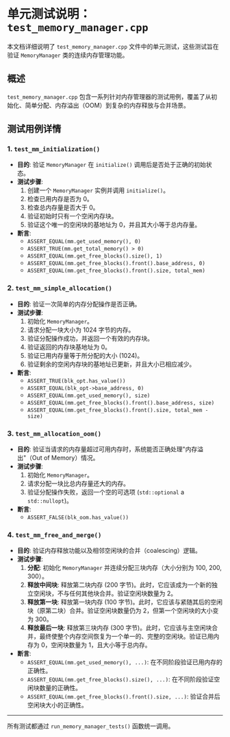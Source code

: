 # 单元测试说明：`test_memory_manager.cpp`

本文档详细说明了 `test_memory_manager.cpp` 文件中的单元测试，这些测试旨在验证 `MemoryManager` 类的连续内存管理功能。

## 概述

`test_memory_manager.cpp` 包含一系列针对内存管理器的测试用例，覆盖了从初始化、简单分配、内存溢出（OOM）到复杂的内存释放与合并场景。

## 测试用例详情

### 1. `test_mm_initialization()`

- **目的**: 验证 `MemoryManager` 在 `initialize()` 调用后是否处于正确的初始状态。
- **测试步骤**:
    1. 创建一个 `MemoryManager` 实例并调用 `initialize()`。
    2. 检查已用内存是否为 0。
    3. 检查总内存量是否大于 0。
    4. 验证初始时只有一个空闲内存块。
    5. 验证这个唯一的空闲块的基地址为 0，并且其大小等于总内存量。
- **断言**:
    - `ASSERT_EQUAL(mm.get_used_memory(), 0)`
    - `ASSERT_TRUE(mm.get_total_memory() > 0)`
    - `ASSERT_EQUAL(mm.get_free_blocks().size(), 1)`
    - `ASSERT_EQUAL(mm.get_free_blocks().front().base_address, 0)`
    - `ASSERT_EQUAL(mm.get_free_blocks().front().size, total_mem)`

### 2. `test_mm_simple_allocation()`

- **目的**: 验证一次简单的内存分配操作是否正确。
- **测试步骤**:
    1. 初始化 `MemoryManager`。
    2. 请求分配一块大小为 1024 字节的内存。
    3. 验证分配操作成功，并返回一个有效的内存块。
    4. 验证返回的内存块基地址为 0。
    5. 验证已用内存量等于所分配的大小 (1024)。
    6. 验证剩余的空闲内存块的基地址已更新，并且大小已相应减少。
- **断言**:
    - `ASSERT_TRUE(blk_opt.has_value())`
    - `ASSERT_EQUAL(blk_opt->base_address, 0)`
    - `ASSERT_EQUAL(mm.get_used_memory(), size)`
    - `ASSERT_EQUAL(mm.get_free_blocks().front().base_address, size)`
    - `ASSERT_EQUAL(mm.get_free_blocks().front().size, total_mem - size)`

### 3. `test_mm_allocation_oom()`

- **目的**: 验证当请求的内存量超过可用内存时，系统能否正确处理"内存溢出"（Out of Memory）情况。
- **测试步骤**:
    1. 初始化 `MemoryManager`。
    2. 请求分配一块比总内存量还大的内存。
    3. 验证分配操作失败，返回一个空的可选项 (`std::optional` a `std::nullopt`)。
- **断言**:
    - `ASSERT_FALSE(blk_oom.has_value())`

### 4. `test_mm_free_and_merge()`

- **目的**: 验证内存释放功能以及相邻空闲块的合并（coalescing）逻辑。
- **测试步骤**:
    1. **分配**: 初始化 `MemoryManager` 并连续分配三块内存（大小分别为 100, 200, 300）。
    2. **释放中间块**: 释放第二块内存 (200 字节)。此时，它应该成为一个新的独立空闲块，不与任何其他块合并。验证空闲块数量为 2。
    3. **释放第一块**: 释放第一块内存 (100 字节)。此时，它应该与紧随其后的空闲块（原第二块）合并。验证空闲块数量仍为 2，但第一个空闲块的大小变为 300。
    4. **释放最后一块**: 释放第三块内存 (300 字节)。此时，它应该与主空闲块合并，最终使整个内存空间恢复为一个单一的、完整的空闲块。验证已用内存为 0，空闲块数量为 1，且大小等于总内存。
- **断言**:
    - `ASSERT_EQUAL(mm.get_used_memory(), ...)`: 在不同阶段验证已用内存的正确性。
    - `ASSERT_EQUAL(mm.get_free_blocks().size(), ...)`: 在不同阶段验证空闲块数量的正确性。
    - `ASSERT_EQUAL(mm.get_free_blocks().front().size, ...)`: 验证合并后空闲块大小的正确性。

---

所有测试都通过 `run_memory_manager_tests()` 函数统一调用。 